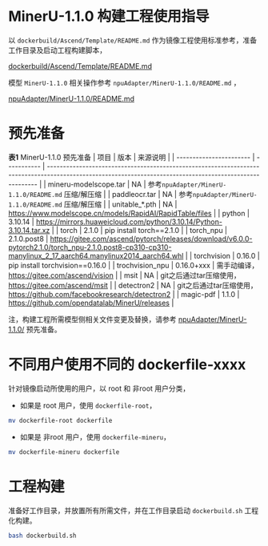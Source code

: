 # MinerU-1.1.0 构建工程使用指导
以 `dockerbuild/Ascend/Template/README.md` 作为镜像工程使用标准参考，准备工作目录及启动工程构建脚本，

[dockerbuild/Ascend/Template/README.md](https://github.com/stephenfuyuxin/dockerbuild/blob/main/Ascend/Template/README.md)

模型 `MinerU-1.1.0` 相关操作参考 `npuAdapter/MinerU-1.1.0/README.md` ，

[npuAdapter/MinerU-1.1.0/README.md](https://github.com/stephenfuyuxin/npuAdapter/blob/main/MinerU-1.1.0/README.md)

# 预先准备
**表1** MinerU-1.1.0 预先准备
  | 项目                    | 版本         | 来源说明                                                                                                                                                  |
  | ----------------------- | ----------- | --------------------------------------------------------------------------------------------------------------------------------------------------------- |
  | mineru-modelscope.tar   | NA          | 参考`npuAdapter/MinerU-1.1.0/README.md` 压缩/解压缩                                                                                                         |
  | paddleocr.tar           | NA          | 参考`npuAdapter/MinerU-1.1.0/README.md` 压缩/解压缩                                                                                                         |
  | unitable_*.pth          | NA          | https://www.modelscope.cn/models/RapidAI/RapidTable/files                                                                                                 |
  | python                  | 3.10.14     | https://mirrors.huaweicloud.com/python/3.10.14/Python-3.10.14.tar.xz                                                                                      |
  | torch                   | 2.1.0       | pip install torch==2.1.0                                                                                                                                  |
  | torch_npu               | 2.1.0.post8 | https://gitee.com/ascend/pytorch/releases/download/v6.0.0-pytorch2.1.0/torch_npu-2.1.0.post8-cp310-cp310-manylinux_2_17_aarch64.manylinux2014_aarch64.whl |
  | torchvision             | 0.16.0      | pip install torchvision==0.16.0                                                                                                                           |
  | trochvision_npu         | 0.16.0+xxx  | 需手动编译，https://gitee.com/ascend/vision                                                                                                                |
  | msit                    | NA          | git之后通过tar压缩使用，https://gitee.com/ascend/msit                                                                                                       |
  | detectron2              | NA          | git之后通过tar压缩使用，https://github.com/facebookresearch/detectron2                                                                                      | 
  | magic-pdf               | 1.1.0       | https://github.com/opendatalab/MinerU/releases                                                                                                            |

注，构建工程所需模型侧相关文件变更及替换，请参考 [npuAdapter/MinerU-1.1.0/](https://github.com/stephenfuyuxin/npuAdapter/tree/main/MinerU-1.1.0) 预先准备。

# 不同用户使用不同的 dockerfile-xxxx
针对镜像启动所使用的用户，以 root 和 非root 用户分类，
- 如果是 root 用户，使用 `dockerfile-root`，
```sh
mv dockerfile-root dockerfile
```
- 如果是 非root 用户，使用 `dockerfile-mineru`，
```sh
mv dockerfile-mineru dockerfile
```

# 工程构建
准备好工作目录，并放置所有所需文件，并在工作目录启动 `dockerbuild.sh` 工程化构建。
```sh
bash dockerbuild.sh
```
